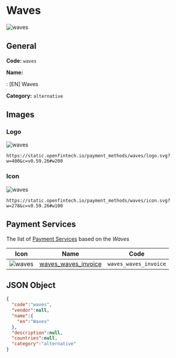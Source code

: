 
# Waves 
![waves](https://static.openfintech.io/payment_methods/waves/logo.svg?w=400&c=v0.59.26#w200)  

## General 
**Code:** `waves` 
 
**Name:** 
 
:	[EN] Waves 
 
**Category:** `alternative` 
 

## Images 

### Logo 
![waves](https://static.openfintech.io/payment_methods/waves/logo.svg?w=400&c=v0.59.26#w200)  

```
https://static.openfintech.io/payment_methods/waves/logo.svg?w=400&c=v0.59.26#w200
```  

### Icon 
![waves](https://static.openfintech.io/payment_methods/waves/icon.svg?w=278&c=v0.59.26#w100)  

```
https://static.openfintech.io/payment_methods/waves/icon.svg?w=278&c=v0.59.26#w100
```  

## Payment Services 
 
The list of [Payment Services](/payment-services/) based on the _Waves_ 

|Icon|Name|Code| 
|:---:|:---:|:---:| 
|![waves](https://static.openfintech.io/payment_methods/waves/icon.svg?w=278&c=v0.59.26#w100) |[waves_waves_invoice](/payment-services/waves_waves_invoice/)|`waves_waves_invoice`| 
 

## JSON Object 

```json
{
  "code":"waves",
  "vendor":null,
  "name":{
    "en":"Waves"
  },
  "description":null,
  "countries":null,
  "category":"alternative"
}
```  
